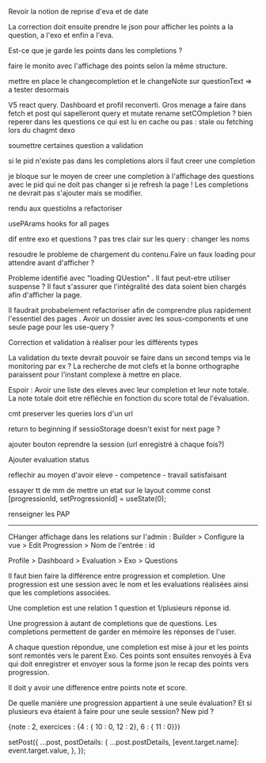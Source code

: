 Revoir la notion de reprise d'eva et de date 

La correction doit ensuite prendre le json pour afficher les points a la question, a l'exo et enfin a l'eva.

Est-ce que je garde les points dans les completions ?

faire le monito avec l'affichage des points selon la même structure.

mettre en place le changecompletion et le changeNote sur questionText => a tester desormais

V5 react query.
Dashboard et profil reconverti. Gros menage a faire dans fetch et post qui sapelleront query et mutate 
rename setCOmpletion ?
bien reperer dans les questions ce qui est lu en cache ou pas : stale ou  fetching lors du chagmt dexo 




soumettre certaines question a validation


si le pid n'existe pas dans les completions alors il faut creer une completion

je bloque sur le moyen de creer une completion à l'affichage des questions avec le pid qui ne doit pas changer si je refresh la page !
Les completions ne devrait pas s'ajouter mais se modifier.

rendu aux questiolns a refactoriser

usePArams hooks for all pages


dif entre exo et questions ? pas tres clair sur les query : changer les noms


resoudre le probleme de chargement du contenu.Faire un faux loading pour attendre avant d'afficher ? 

Probleme identifié avec "loading QUestion" . 
Il faut peut-etre utiliser suspense ? Il faut s'assurer que l'intégralité des data soient bien chargés afin d'afficher la page.

Il faudrait probabelement refactoriser afin de comprendre plus rapidement l'essentiel des pages . Avoir un dossier avec les sous-components et une seule page pour les use-query ?

Correction et validation à réaliser pour les différents types

La validation du texte devrait pouvoir se faire dans un second temps via le monitoring par ex ? La recherche de mot clefs et la bonne orthographe paraissent pour l'instant complexe à mettre en place. 

Espoir : Avoir une liste des eleves avec leur completion et leur note totale. La note totale doit etre réfléchie en fonction du score total de l'évaluation.

cmt preserver les queries lors d'un url

return to beginning if sessioStorage doesn't exist for next page ?

ajouter bouton reprendre la session (url enregistré à chaque fois?)

Ajouter evaluation status 

reflechir au moyen d'avoir eleve - competence - travail satisfaisant

essayer tt de mm de mettre un etat sur le layout comme   const [progressionId, setProgressionId] = useState(0);

renseigner les PAP

---------------

CHanger affichage dans les relations sur l'admin : Builder > Configure la vue > Edit Progression > Nom de l'entrée : id

Profile > Dashboard > Evaluation > Exo > Questions 

Il faut bien faire la différence entre progression et completion. 
Une progression est une session avec le nom et les evaluations réalisées ainsi que les completions associées.

Une completion est une relation 1 question et 1/plusieurs réponse id.

Une progression à autant de completions que de questions. Les completions permettent de garder en mémoire les réponses de l'user.

A chaque question répondue, une completion est mise à jour et les points sont remontés vers le parent Exo. 
Ces points sont ensuites renvoyés à Eva qui doit enregistrer et envoyer sous la forme json le recap des points vers progression.

Il doit y avoir une difference entre points note et score. 

De quelle manière une progression appartient à une seule évaluation?
Et si plusieurs eva étaient à faire pour une seule session? New pid ?

{note : 2, exercices : {4 : { 10 : 0, 12 : 2}, 6 : { 11 : 0}}}


setPost({
  ...post,
  postDetails: {
    ...post.postDetails,
    [event.target.name]: event.target.value,
  },
});